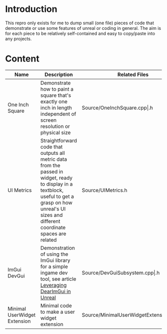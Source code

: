 # Introduction

This repro only exists for me to dump small (one file) pieces of code that demonstrate or use some features of unreal or coding in general. The aim is for each piece to be relatively self-contained and easy to copy/paste into any projects.

# Content

| Name                         | Description                                                                                                                                                                                              | Related Files                            |
|------------------------------|----------------------------------------------------------------------------------------------------------------------------------------------------------------------------------------------------------|------------------------------------------|
| One Inch Square              | Demonstrate how to paint a square that's exactly one inch in length independent of screen resolution or physical size                                                                                    | Source/OneInchSquare.cpp\|.h             |
| UI Metrics                   | Straightforward code that outputs all metric data from the passed in widget, ready to display in a textblock, useful to get a grasp on how unreal's UI sizes and different coordinate spaces are related | Source/UIMetrics.h                       |
| ImGui DevGui                 | Demonstration of using the ImGui library for a simple ingame dev tool, see article [Leveraging DearImGui in Unreal](https://sharundaar.github.io/leveraging-dearimgui-in-unreal.html)                    | Source/DevGuiSubsystem.cpp\|.h           |
| Minimal UserWidget Extension | Minimal code to make a user widget extension                                                                                                                                                             | Source/MinimalUserWidgetExtension.cpp\|h |

